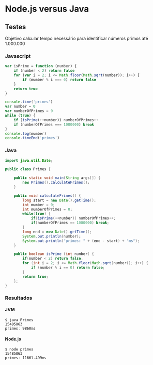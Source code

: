 # Node.js versus Java

## Testes

Objetivo calcular tempo necessário para identificar números primos até 1.000.000

### Javascript

```javascript
var isPrime = function (number) {
    if (number < 2) return false
    for (var i = 2; i <= Math.floor(Math.sqrt(number)); i++) {
        if (number % i === 0) return false
    }
    return true
}

console.time('primes')
var number = 0
var numberOfPrimes = 0
while (true) {
    if (isPrime(++number)) numberOfPrimes++
    if (numberOfPrimes === 1000000) break
}
console.log(number)
console.timeEnd('primes')

```

### Java

```java
import java.util.Date;

public class Primes {

    public static void main(String args[]) {
        new Primes().calculatePrimes();
    }

    public void calculatePrimes() {
        long start = new Date().getTime();
        int number = 0;
        int numberOfPrimes = 0;
        while(true) {
            if(isPrime(++number)) numberOfPrimes++;
            if(numberOfPrimes == 1000000) break;
        }
        long end = new Date().getTime();
        System.out.println(number);
        System.out.println("primes: " + (end - start) + "ms");
    }

    public boolean isPrime (int number) {
        if(number < 2) return false;
        for (int i = 2; i <= Math.floor(Math.sqrt(number)); i++) {
            if (number % i == 0) return false;
        }
        return true;
    };
}
```

### Resultados

#### JVM

```shell
$ java Primes
15485863
primes: 9860ms
```

#### Node.js

```shell
$ node primes
15485863
primes: 11661.499ms
```
